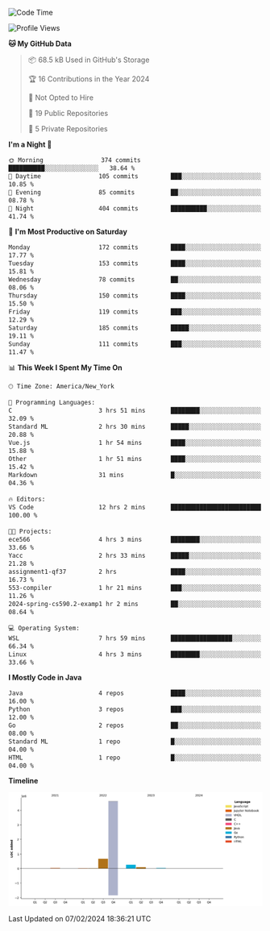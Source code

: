 <!--START_SECTION:waka-->
![Code Time](http://img.shields.io/badge/Code%20Time-29%20hrs-blue)

![Profile Views](http://img.shields.io/badge/Profile%20Views-7-blue)

**🐱 My GitHub Data** 

> 📦 68.5 kB Used in GitHub's Storage 
 > 
> 🏆 16 Contributions in the Year 2024
 > 
> 🚫 Not Opted to Hire
 > 
> 📜 19 Public Repositories 
 > 
> 🔑 5 Private Repositories 
 > 
**I'm a Night 🦉** 

```text
🌞 Morning                374 commits         ██████████░░░░░░░░░░░░░░░   38.64 % 
🌆 Daytime                105 commits         ███░░░░░░░░░░░░░░░░░░░░░░   10.85 % 
🌃 Evening                85 commits          ██░░░░░░░░░░░░░░░░░░░░░░░   08.78 % 
🌙 Night                  404 commits         ██████████░░░░░░░░░░░░░░░   41.74 % 
```
📅 **I'm Most Productive on Saturday** 

```text
Monday                   172 commits         ████░░░░░░░░░░░░░░░░░░░░░   17.77 % 
Tuesday                  153 commits         ████░░░░░░░░░░░░░░░░░░░░░   15.81 % 
Wednesday                78 commits          ██░░░░░░░░░░░░░░░░░░░░░░░   08.06 % 
Thursday                 150 commits         ████░░░░░░░░░░░░░░░░░░░░░   15.50 % 
Friday                   119 commits         ███░░░░░░░░░░░░░░░░░░░░░░   12.29 % 
Saturday                 185 commits         █████░░░░░░░░░░░░░░░░░░░░   19.11 % 
Sunday                   111 commits         ███░░░░░░░░░░░░░░░░░░░░░░   11.47 % 
```


📊 **This Week I Spent My Time On** 

```text
🕑︎ Time Zone: America/New_York

💬 Programming Languages: 
C                        3 hrs 51 mins       ████████░░░░░░░░░░░░░░░░░   32.09 % 
Standard ML              2 hrs 30 mins       █████░░░░░░░░░░░░░░░░░░░░   20.88 % 
Vue.js                   1 hr 54 mins        ████░░░░░░░░░░░░░░░░░░░░░   15.88 % 
Other                    1 hr 51 mins        ████░░░░░░░░░░░░░░░░░░░░░   15.42 % 
Markdown                 31 mins             █░░░░░░░░░░░░░░░░░░░░░░░░   04.36 % 

🔥 Editors: 
VS Code                  12 hrs 2 mins       █████████████████████████   100.00 % 

🐱‍💻 Projects: 
ece566                   4 hrs 3 mins        ████████░░░░░░░░░░░░░░░░░   33.66 % 
Yacc                     2 hrs 33 mins       █████░░░░░░░░░░░░░░░░░░░░   21.28 % 
assignment1-qf37         2 hrs               ████░░░░░░░░░░░░░░░░░░░░░   16.73 % 
553-compiler             1 hr 21 mins        ███░░░░░░░░░░░░░░░░░░░░░░   11.26 % 
2024-spring-cs590.2-examp1 hr 2 mins         ██░░░░░░░░░░░░░░░░░░░░░░░   08.64 % 

💻 Operating System: 
WSL                      7 hrs 59 mins       █████████████████░░░░░░░░   66.34 % 
Linux                    4 hrs 3 mins        ████████░░░░░░░░░░░░░░░░░   33.66 % 
```

**I Mostly Code in Java** 

```text
Java                     4 repos             ████░░░░░░░░░░░░░░░░░░░░░   16.00 % 
Python                   3 repos             ███░░░░░░░░░░░░░░░░░░░░░░   12.00 % 
Go                       2 repos             ██░░░░░░░░░░░░░░░░░░░░░░░   08.00 % 
Standard ML              1 repo              █░░░░░░░░░░░░░░░░░░░░░░░░   04.00 % 
HTML                     1 repo              █░░░░░░░░░░░░░░░░░░░░░░░░   04.00 % 
```



**Timeline**

![Lines of Code chart](https://raw.githubusercontent.com/fqzz2000/fqzz2000/main/assets/bar_graph.png)


 Last Updated on 07/02/2024 18:36:21 UTC
<!--END_SECTION:waka-->
